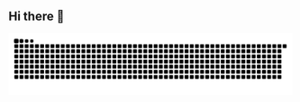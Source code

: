 ## Hi there 👋


<!--
**sainudheenp/sainudheenp** is a ✨ _special_ ✨ repository because its `README.md` (this file) appears on your GitHub profile.


🌱 On a learning curve 😋
Here are some ideas to get you started:

- 🔭 I’m currently working on ...
- 🌱 I’m currently learning ...
- 👯 I’m looking to collaborate on ...
- 🤔 I’m looking for help with ...
- 💬 Ask me about ...
- 📫 How to reach me: ...
- 😄 Pronouns: ...
- ⚡ Fun fact: ...
-->
<img src="https://raw.githubusercontent.com/sainudheenp/sainudheenp/output/snake.svg" alt="Snake animation" />
